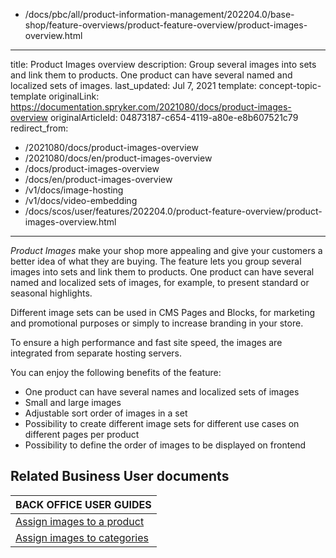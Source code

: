   - /docs/pbc/all/product-information-management/202204.0/base-shop/feature-overviews/product-feature-overview/product-images-overview.html
---
title: Product Images overview
description: Group several images into sets and link them to products. One product can have several named and localized sets of images.
last_updated: Jul 7, 2021
template: concept-topic-template
originalLink: https://documentation.spryker.com/2021080/docs/product-images-overview
originalArticleId: 04873187-c654-4119-a80e-e8b607521c79
redirect_from:
  - /2021080/docs/product-images-overview
  - /2021080/docs/en/product-images-overview
  - /docs/product-images-overview
  - /docs/en/product-images-overview
  - /v1/docs/image-hosting
  - /v1/docs/video-embedding
  - /docs/scos/user/features/202204.0/product-feature-overview/product-images-overview.html
---

*Product Images* make your shop more appealing and give your customers a better idea of what they are buying. The feature lets you group several images into sets and link them to products. One product can have several named and localized sets of images, for example, to present standard or seasonal highlights.

Different image sets can be used in CMS Pages and Blocks, for marketing and promotional purposes or simply to increase branding in your store.

To ensure a high performance and fast site speed, the images are integrated from separate hosting servers.

You can enjoy the following benefits of the feature:

* One product can have several names and localized sets of images
* Small and large images
* Adjustable sort order of images in a set
* Possibility to create different image sets for different use cases on different pages per product
* Possibility to define the order of images to be displayed on frontend

## Related Business User documents

|BACK OFFICE USER GUIDES|
|---|
| [Assign images to a product](/docs/pbc/all/product-information-management/{{page.version}}/base-shop/manage-in-the-back-office/products/manage-abstract-products-and-product-bundles/create-abstract-products-and-product-bundles.html#optional-add-images) |
| [Assign images to categories](/docs/pbc/all/product-information-management/{{page.version}}/base-shop/manage-in-the-back-office/categories/create-categories.html) |
